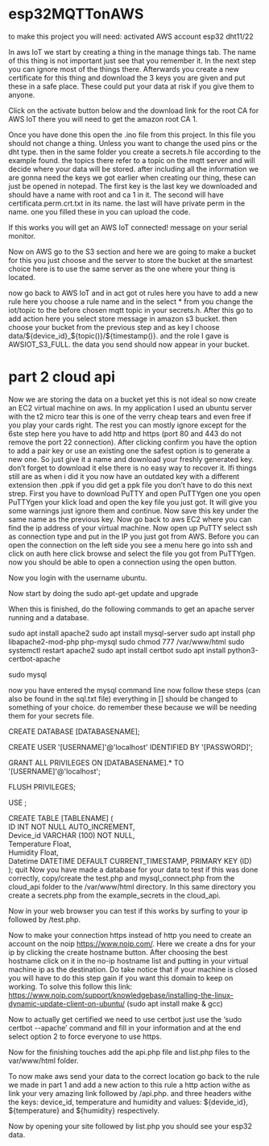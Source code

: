 # esp32MQTTonAWS

to make this project you will need:
activated AWS account 
esp32
dht11/22

In aws IoT we start by creating a thing in the manage things tab. The name of this thing is not important just see that you remember it. 
In the next step you can ignore most of the things there. Afterwards you create a new certificate for this thing and download the 3 keys you are given and put these in a safe place. These could put your data at risk if you give them to anyone. 

Click on the activate button below and the download link for the root CA for AWS IoT there you will need to get the amazon root CA 1.

Once you have done this open the .ino file from this project. In this file you should not change a thing. Unless you want to change the used pins or the dht type.
then in the same folder you create a secrets.h file according to the example found. the topics there refer to a topic on the mqtt server and will decide where your data will be stored. 
after including all the information we are gonna need the keys we got earlier when creating our thing, these can just be opened in notepad.
The first key is the last key we downloaded and should have a name with root and ca 1 in it. The second will have certificata.perm.crt.txt in its name. 
the last will have private perm in the name. one you filled these in you can upload the code.

If this works you will get an AWS IoT connected! message on your serial monitor. 

Now on AWS go to the S3 section and here we are going to make a bucket for this you just choose and the server to store the bucket at the smartest choice here is to use the same server as the one where your thing is located. 

now go back to AWS IoT and in act got ot rules here you have to add a new rule here you choose a rule name and in the select * from you change the iot/topic to the before chosen mqtt topic in your secrets.h. 
After this go to add action here you select store message in amazon s3 bucket.
then choose your bucket from the previous step and as key I choose data/${device_id}_${topic()}/${timestamp()}.
and the role I gave is AWSIOT_S3_FULL. 
the data you send should now appear in your bucket.

# part 2 cloud api

Now we are storing the data on a bucket yet this is not ideal so now create an EC2 virtual machine on aws. In my application I used an ubuntu server 
with the t2 micro tear this is one of the verry cheap tears and even free if you play your cards right. The rest you can mostly ignore except for the 6ste step here you have to add http and https (port 80 and 443 do not remove the port 22 connection). 
After clicking confirm you have the option to add a pair key or use an existing one the safest option is to generate a new one. So just give it a name and download your freshly generated key. don’t forget to download it else there is no easy way to recover it.
Ifi things still are as when i did it you now have an outdated key with a different extension then .ppk if you did get a ppk file you don’t have to do this next strep.
First you have to download PuTTY and open PuTTYgen one you open PuTTYgen your klick load and open the key file you just got. It will give you some warnings just ignore them and continue. Now save this key under the same name as the previous key. 
Now go back to aws EC2 where you can find the ip address of your virtual machine.
Now open up PuTTY select ssh as connection type and put in the IP you just got from AWS.
Before you can open the connection on the left side you see a menu here go into ssh and click on auth here click browse and select the file you got from PuTTYgen. 
now you should be able to open a connection using the open button. 

Now you login with the username ubuntu.

Now start by doing the sudo apt-get update and upgrade

When this is finished, do the following commands to get an apache server running and a database.

sudo apt install apache2
sudo apt install mysql-server
sudo apt install php libapache2-mod-php php-mysql
sudo chmod 777 /var/www/html
sudo systemctl restart apache2
sudo apt install certbot
sudo apt install python3-certbot-apache

sudo mysql

now you have entered the mysql command line
now follow these steps (can also be found in the sql.txt file)
everything in [] should be changed to something of your choice. do remember these because we will be needing them for your secrets file.


CREATE DATABASE [DATABASENAME];
  
CREATE USER '[USERNAME]'@'localhost' IDENTIFIED BY '[PASSWORD]';
  
GRANT ALL PRIVILEGES ON [DATABASENAME].* TO '[USERNAME]'@'localhost';
  
FLUSH PRIVILEGES;

USE <DATABASENAME>;
  
CREATE TABLE [TABLENAME] (  
ID INT NOT NULL AUTO_INCREMENT,  
Device_id VARCHAR (100) NOT NULL,  
Temperature Float,  
Humidity Float,  
Datetime DATETIME DEFAULT CURRENT_TIMESTAMP,
PRIMARY KEY (ID)  
); 
quit
Now you have made a database for your data to test if this was done correctly, copy/create the test.php and mysql_connect.php from the cloud_api folder to the /var/www/html directory. 
In this same directory you create a secrets.php from the example_secrets in the cloud_api.

Now in your web browser you can test if this works by surfing to your ip followed by /test.php.

Now to make your connection https instead of http you need to create an account on the noip https://www.noip.com/. Here we create a dns for your ip by clicking the create hostname button.
After choosing the best hostname click on it in the no-ip hostname list and putting in your virtual machine ip as the destination. Do take notice that if your machine is closed you will have to do this step gain if you want this domain to keep on working. To solve this follow this link:
https://www.noip.com/support/knowledgebase/installing-the-linux-dynamic-update-client-on-ubuntu/ 
(sudo apt install make &  gcc)

Now to actually get certified we need to use certbot just use the ‘sudo certbot --apache’ command and fill in your information and at the end select option 2 to force everyone to use https.

Now for the finishing touches add the api.php file and list.php files to the var/www/html folder.

To now make aws send your data to the correct location go back to the rule we made in part 1 and add a new action to this rule a http action withe as link your very amazing link followed by /api.php. and three headers withe the keys: device_id, temperature and humidity and values: ${devide_id}, ${temperature} and ${humidity} respectively.

Now by opening your site followed by list.php you should see your esp32 data.

